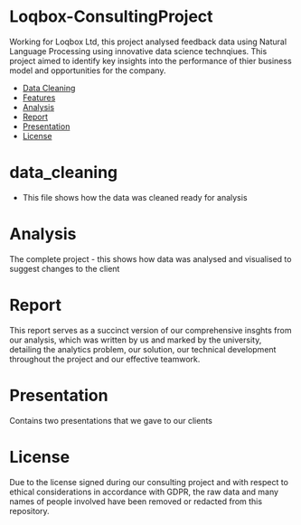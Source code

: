 # Loqbox-ConsultingProject

Working for Loqbox Ltd, this project analysed feedback data using Natural Language Processing using innovative data science technqiues. This project aimed to identify key insights into the performance of thier business model and opportunities for the company.

- [Data Cleaning](#Data_cleaning)
- [Features](#features)
- [Analysis](#Analysis)
- [Report](#report)
- [Presentation](#contributing)
- [License](#license)

# data_cleaning
- This file shows how the data was cleaned ready for analysis

# Analysis

The complete project - this shows how data was analysed and visualised to suggest changes to the client

# Report

This report serves as a succinct version of our comprehensive insghts from our analysis, which was written by us and marked by the university, detailing the analytics problem, our solution, our technical development throughout the project and our effective teamwork.


# Presentation

Contains two presentations that we gave to our clients

# License

Due to the license signed during our consulting project and with respect to ethical considerations in accordance with GDPR, the raw data and many names of people involved have been removed or redacted from this repository.

